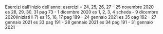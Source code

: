 Esercizi dall'inizio dell'anno:
esercizi = 24, 25, 26, 27 - 25 novembre 2020
es 28, 29, 30, 31 pag 73 - 1 dicembre 2020
es 1, 2, 3, 4 scheda - 9 dicembre 2020(iniziati il 7)
es 15, 16, 17 pag 189 - 24 gennaio 2021
es 35 oag 192 - 27 gennaio 2021
es 33 pag 191 - 28 gennaio 2021
es 34 pag 191 - 31 gennaio 2021

